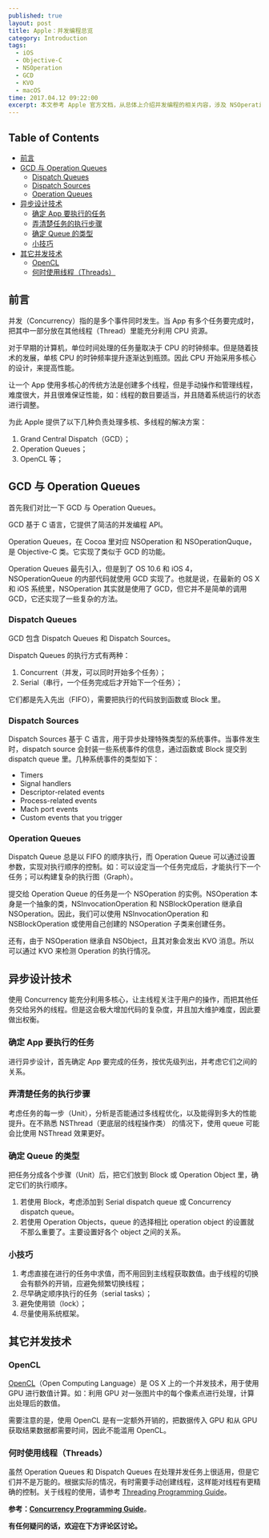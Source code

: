 ```yaml
---
published: true
layout: post
title: Apple：并发编程总览
category: Introduction
tags: 
  - iOS
  - Objective-C
  - NSOperation
  - GCD
  - KVO
  - macOS
time: 2017.04.12 09:22:00
excerpt: 本文参考 Apple 官方文档，从总体上介绍并发编程的相关内容，涉及 NSOperation 和 GCD。
---
```


<!-- lsw toc mark1. Do not remove this comment so that lsw_toc can update TOC correctly. -->

## Table of Contents
- [前言](#1)
- [GCD 与 Operation Queues](#2)
    - [Dispatch Queues](#21)
    - [Dispatch Sources](#22)
    - [Operation Queues](#23)
- [异步设计技术](#3)
    - [确定 App 要执行的任务](#31)
    - [弄清楚任务的执行步骤](#32)
    - [确定 Queue 的类型](#33)
    - [小技巧](#34)
- [其它并发技术](#4)
    - [OpenCL](#41)
    - [何时使用线程（Threads）](#42)

<!-- lsw toc mark2. Do not remove this comment so that lsw_toc can update TOC correctly. -->

## <a id="1"></a>前言

并发（Concurrency）指的是多个事件同时发生。当 App 有多个任务要完成时，把其中一部分放在其他线程（Thread）里能充分利用 CPU 资源。

对于早期的计算机，单位时间处理的任务量取决于 CPU 的时钟频率。但是随着技术的发展，单核 CPU 的时钟频率提升逐渐达到瓶颈。因此 CPU 开始采用多核心的设计，来提高性能。

让一个 App 使用多核心的传统方法是创建多个线程，但是手动操作和管理线程，难度很大，并且很难保证性能，如：线程的数目要适当，并且随着系统运行的状态进行调整。

为此 Apple 提供了以下几种负责处理多核、多线程的解决方案：

1. Grand Central Dispatch（GCD）；
2. Operation Queues；
3. OpenCL 等；

## <a id="2"></a>GCD 与 Operation Queues

首先我们对比一下 GCD 与 Operation Queues。

GCD 基于 C 语言，它提供了简洁的并发编程 API。

Operation Queues，在 Cocoa 里对应 NSOperation 和 NSOperationQuque，是 Objective-C 类。它实现了类似于 GCD 的功能。

Operation Queues 最先引入，但是到了 OS 10.6 和 iOS 4，NSOperationQueue 的内部代码就使用 GCD 实现了。也就是说，在最新的 OS X 和 iOS 系统里，NSOperation 其实就是使用了 GCD，但它并不是简单的调用 GCD，它还实现了一些复杂的方法。

### <a id="21"></a>Dispatch Queues

GCD 包含 Dispatch Queues 和 Dispatch Sources。

Dispatch Queues 的执行方式有两种：

1. Concurrent（并发，可以同时开始多个任务）；
2. Serial（串行，一个任务完成后才开始下一个任务）；

它们都是先入先出（FIFO），需要把执行的代码放到函数或 Block 里。

### <a id="22"></a>Dispatch Sources

Dispatch Sources 基于 C 语言，用于异步处理特殊类型的系统事件。当事件发生时，dispatch source 会封装一些系统事件的信息，通过函数或 Block 提交到 dispatch queue 里。几种系统事件的类型如下：

- Timers
- Signal handlers
- Descriptor-related events
- Process-related events
- Mach port events
- Custom events that you trigger

### <a id="23"></a>Operation Queues

Dispatch Queue 总是以 FIFO 的顺序执行，而 Operation Queue 可以通过设置参数，实现对执行顺序的控制。如：可以设定当一个任务完成后，才能执行下一个任务；可以构建复杂的执行图（Graph）。

提交给 Operation Queue 的任务是一个 NSOperation 的实例。NSOperation 本身是一个抽象的类，NSInvocationOperation 和 NSBlockOperation 继承自 NSOperation。因此，我们可以使用  NSInvocationOperation 和 NSBlockOperation 或使用自己创建的 NSOperation 子类来创建任务。

还有，由于 NSOperation 继承自 NSObject，且其对象会发出 KVO 消息。所以可以通过 KVO 来检测 Operation 的执行情况。

## <a id="3"></a>异步设计技术

使用 Concurrency 能充分利用多核心，让主线程关注于用户的操作，而把其他任务交给另外的线程。但是这会极大增加代码的复杂度，并且加大维护难度，因此要做出权衡。

### <a id="31"></a>确定 App 要执行的任务

进行异步设计，首先确定 App 要完成的任务，按优先级列出，并考虑它们之间的关系。

### <a id="32"></a>弄清楚任务的执行步骤

考虑任务的每一步（Unit），分析是否能通过多线程优化，以及能得到多大的性能提升。在不熟悉 NSThread（更底层的线程操作类） 的情况下，使用 queue 可能会比使用 NSThread 效果更好。

### <a id="33"></a>确定 Queue 的类型

把任务分成各个步骤（Unit）后，把它们放到 Block 或 Operation Object 里，确定它们的执行顺序。

1. 若使用 Block，考虑添加到 Serial dispatch queue 或 Concurrency dispatch queue。
2. 若使用 Operation Objects，queue 的选择相比 operation object 的设置就不那么重要了。主要设置好各个 object 之间的关系。

### <a id="34"></a>小技巧

1. 考虑直接在进行的任务中求值，而不用回到主线程获取数值。由于线程的切换会有额外的开销，应避免频繁切换线程；
2. 尽早确定顺序执行的任务（serial tasks）；
3. 避免使用锁（lock）；
4. 尽量使用系统框架。

## <a id="4"></a>其它并发技术

### <a id="41"></a>OpenCL

[OpenCL](https://developer.apple.com/library/content/documentation/Performance/Conceptual/OpenCL_MacProgGuide/Introduction/Introduction.html#//apple_ref/doc/uid/TP40008312)（Open Computing Language）是 OS X 上的一个并发技术，用于使用 GPU 进行数值计算。如：利用 GPU 对一张图片中的每个像素点进行处理，计算出处理后的数值。

需要注意的是，使用 OpenCL 是有一定额外开销的，把数据传入 GPU 和从 GPU 获取结果数据都需要时间，因此不能滥用 OpenCL。

### <a id="42"></a>何时使用线程（Threads）

虽然 Operation Queues 和 Dispatch Queues 在处理并发任务上很适用，但是它们并不是万能的。根据实际的情况，有时需要手动创建线程，这样能对线程有更精确的控制。关于线程的使用，请参考 [Threading Programming Guide](https://developer.apple.com/library/content/documentation/Cocoa/Conceptual/Multithreading/Introduction/Introduction.html#//apple_ref/doc/uid/10000057i)。

**参考：[Concurrency Programming Guide](https://developer.apple.com/library/content/documentation/General/Conceptual/ConcurrencyProgrammingGuide/Introduction/Introduction.html#//apple_ref/doc/uid/TP40008091-CH1-SW1)**。

**有任何疑问的话，欢迎在下方评论区讨论。**


